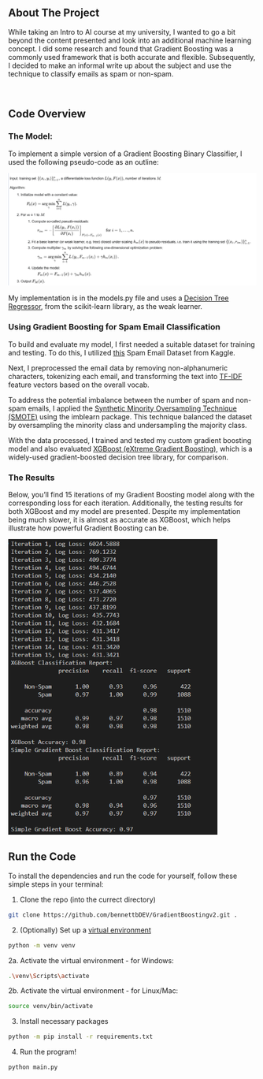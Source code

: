 <!-- ABOUT THE PROJECT -->
## About The Project
While taking an Intro to AI course at my university, I wanted to go a bit beyond the content presented
and look into an additional machine learning concept. I did some research and found that Gradient Boosting was a commonly used framework that is both accurate and flexible. Subsequently, I decided to make an informal write up about the subject and use the technique to classify emails as spam or non-spam.

<br />


## Code Overview
### The Model:
To implement a simple version of a Gradient Boosting Binary Classifier, I used the following pseudo-code as an outline:

<a href="https://en.wikipedia.org/wiki/Gradient_boosting">
    <img src="images\GradientBoostingPsuedoCode_Wikipedia.png" alt="Gradient Boosting Psuedocode">
  </a>

My implementation is in the models.py file and uses a [Decision Tree Regressor](https://scikit-learn.org/dev/modules/generated/sklearn.tree.DecisionTreeRegressor.html), from the scikit-learn library, as the weak learner. 

### Using Gradient Boosting for Spam Email Classification
To build and evaluate my model, I first needed a suitable dataset for training and testing. To do this, I utilized [this](https://www.kaggle.com/datasets/jackksoncsie/spam-email-dataset) Spam Email Dataset from Kaggle.

Next, I preprocessed the email data by removing non-alphanumeric characters, tokenizing each email, and transforming the text into [TF-IDF](https://builtin.com/articles/tf-idf) feature vectors based on the overall vocab.

To address the potential imbalance between the number of spam and non-spam emails, I applied the [Synthetic Minority Oversampling Technique (SMOTE)](https://machinelearningmastery.com/smote-oversampling-for-imbalanced-classification/) using the imblearn package. This technique balanced the dataset by oversampling the minority class and undersampling the majority class.

With the data processed, I trained and tested my custom gradient boosting model and also evaluated [XGBoost (eXtreme Gradient Boosting)](https://xgboost.readthedocs.io/en/stable/), which is a widely-used gradient-boosted decision tree library, for comparison.

### The Results
Below, you’ll find 15 iterations of my Gradient Boosting model along with the corresponding loss for each iteration. Additionally, the testing results for both XGBoost and my model are presented. Despite my implementation being much slower, it is almost as accurate as XGBoost, which helps illustrate how powerful Gradient Boosting can be. 


<a>
    <img src="images\Console_Output.png" alt="Gradient Boosting Psuedocode" height=600>
</a>


## Run the Code
To install the dependencies and run the code for yourself, follow these simple steps in your terminal:

1. Clone the repo (into the currect directory)
```sh
git clone https://github.com/bennettbDEV/GradientBoostingv2.git .
```
2. (Optionally) Set up a [virtual environment](https://www.freecodecamp.org/news/how-to-setup-virtual-environments-in-python/)
```sh
python -m venv venv
```
2a. Activate the virtual environment - for Windows:
```sh
.\venv\Scripts\activate
```
2b. Activate the virtual environment - for Linux/Mac:
```sh
source venv/bin/activate
```
3. Install necessary packages
```sh
python -m pip install -r requirements.txt
```
4. Run the program!
```sh
python main.py
```
